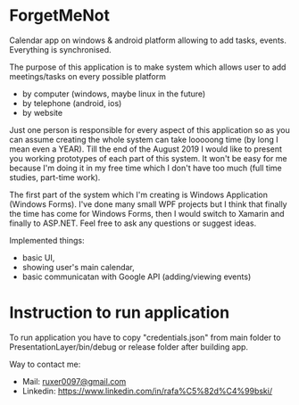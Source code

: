 # ForgetMeNot
Calendar app on windows &amp; android platform allowing to add tasks, events. Everything is synchronised.

The purpose of this application is to make system which allows user to add meetings/tasks on every possible platform 
- by computer (windows, maybe linux in the future)
- by telephone (android, ios)
- by website

Just one person is responsible for every aspect of this application so as you can assume creating the whole system can take looooong time (by long I mean even a YEAR).
Till the end of the August 2019 I would like to present you working prototypes of each part of this system. It won't be easy for me because I'm doing it in my free time which I don't have too much (full time studies, part-time work).

The first part of the system which I'm creating is Windows Application (Windows Forms). I've done many small WPF projects but I think that finally the time has come for Windows Forms, then I would switch to Xamarin and finally to ASP.NET. Feel free to ask any questions or suggest ideas.

Implemented things:
- basic UI,
- showing user's main calendar,
- basic communicatan with Google API (adding/viewing events)

# Instruction to run application

To run application you have to copy "credentials.json" from main folder to PresentationLayer/bin/debug or release folder after building app.


Way to contact me:
* Mail: ruxer0097@gmail.com
* Linkedin: https://www.linkedin.com/in/rafa%C5%82d%C4%99bski/

